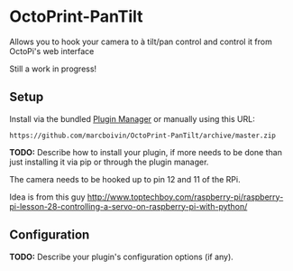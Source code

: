 # OctoPrint-PanTilt

Allows you to hook your camera to à tilt/pan control and control it from OctoPi's web interface

Still a work in progress!

## Setup

Install via the bundled [Plugin Manager](https://github.com/foosel/OctoPrint/wiki/Plugin:-Plugin-Manager)
or manually using this URL:

    https://github.com/marcboivin/OctoPrint-PanTilt/archive/master.zip

**TODO:** Describe how to install your plugin, if more needs to be done than just installing it via pip or through
the plugin manager.

The camera needs to be hooked up to pin 12 and 11 of the RPi.

Idea is from this guy http://www.toptechboy.com/raspberry-pi/raspberry-pi-lesson-28-controlling-a-servo-on-raspberry-pi-with-python/

## Configuration

**TODO:** Describe your plugin's configuration options (if any).
